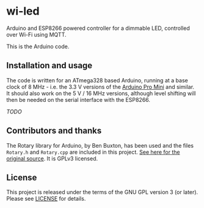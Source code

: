 # wi-led
Arduino and ESP8266 powered controller for a dimmable LED, controlled over Wi-Fi using MQTT. 

This is the Arduino code. 

## Installation and usage

The code is written for an ATmega328 based Arduino, running at a base clock of 8 MHz - i.e. the 3.3 V versions of the [Arduino Pro Mini](https://www.arduino.cc/en/Main/ArduinoBoardProMini) and similar. It should also work on the 5 V / 16 MHz versions, although level shifting will then be needed on the serial interface with the ESP8266. 

*TODO* 

## Contributors and thanks 

The Rotary library for Arduino, by Ben Buxton, has been used and the files `Rotary.h` and `Rotary.cpp` are included in this project. [See here for the original source](https://github.com/brianlow/Rotary). It is GPLv3 licensed. 

## License

This project is released under the terms of the GNU GPL version 3 (or later). Please see [LICENSE](LICENSE) for details. 

